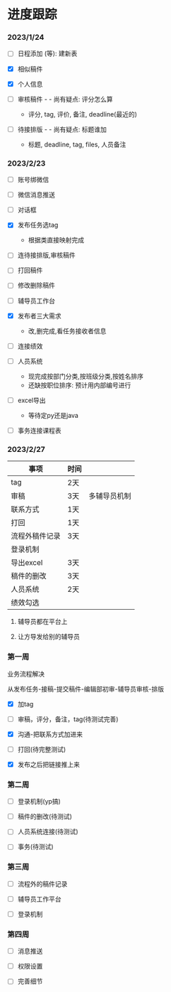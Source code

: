 # 进度跟踪

### 2023/1/24

- [ ] 日程添加 (等): 建新表

- [x] 相似稿件

- [x] 个人信息

- [ ] 审核稿件 - - 尚有疑点: 评分怎么算
    - 评分, tag, 评价, 备注, deadline(最近的)

- [ ] 待接排版 - - 尚有疑点: 标题谁加
    - 标题, deadline, tag, files, 人员备注

### 2023/2/23

- [ ] 账号绑微信

- [ ] 微信消息推送

- [ ] 对话框

- [x] 发布任务选tag
  - 根据类直接映射完成

- [ ] 连待接排版,审核稿件

- [ ] 打回稿件

- [ ] 修改删除稿件

- [ ] 辅导员工作台

- [x] 发布者三大需求
  - 改,删完成,看任务接收者信息

- [ ] 连接绩效

- [ ] 人员系统
  - 现完成按部门分类,按班级分类,按姓名排序
  - 还缺按职位排序: 预计用内部编号进行

- [ ] excel导出 
  - 等待定py还是java

- [ ] 事务连接课程表



### 2023/2/27

| 事项      | 时间  |        |
| ------- | --- | ------ |
| tag     | 2天  |        |
| 审稿      | 3天  | 多辅导员机制 |
| 联系方式    | 1天  |        |
| 打回      | 1天  |        |
| 流程外稿件记录 | 3天  |        |
| 登录机制    |     |        |
| 导出excel | 3天  |        |
| 稿件的删改   | 3天  |        |
| 人员系统    | 2天  |        |
| 绩效勾选    |     |        |

1. 辅导员都在平台上

2. 让方导发给别的辅导员

### 第一周

业务流程解决

从发布任务-接稿-提交稿件-编辑部初审-辅导员审核-排版

- [x] 加tag

- [ ] 审稿，评分，备注，tag(待测试完善)

- [x] 沟通-把联系方式加进来

- [ ] 打回(待完整测试)

- [x] 发布之后把链接推上来

### 第二周

- [ ] 登录机制(yp搞)

- [ ] 稿件的删改(待测试)

- [ ] 人员系统连接(待测试)

- [ ] 事务(待测试)

### 第三周

- [ ] 流程外的稿件记录

- [ ] 辅导员工作平台

- [ ] 登录机制

### 第四周

- [ ] 消息推送


- [ ] 权限设置

- [ ] 完善细节


    
